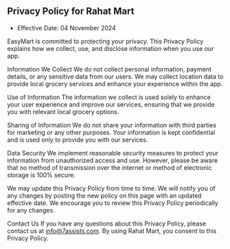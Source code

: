 ## Privacy Policy for Rahat Mart

- Effective Date: 04 November 2024

EasyMart is committed to protecting your privacy. This Privacy Policy explains how we collect, use, and disclose information when you use our app.

Information We Collect
We do not collect personal information, payment details, or any sensitive data from our users.
We may collect location data to provide local grocery services and enhance your experience within the app.

Use of Information
The information we collect is used solely to enhance your user experience and improve our services, ensuring that we provide you with relevant local grocery options.

Sharing of Information
We do not share your information with third parties for marketing or any other purposes. Your information is kept confidential and is used only to provide you with our services.

Data Security
We implement reasonable security measures to protect your information from unauthorized access and use. However, please be aware that no method of transmission over the internet or method of electronic storage is 100% secure.

We may update this Privacy Policy from time to time. We will notify you of any changes by posting the new policy on this page with an updated effective date. We encourage you to review this Privacy Policy periodically for any changes.

Contact Us
If you have any questions about this Privacy Policy, please contact us at info@7assists.com.
By using Rahat Mart, you consent to this Privacy Policy.
